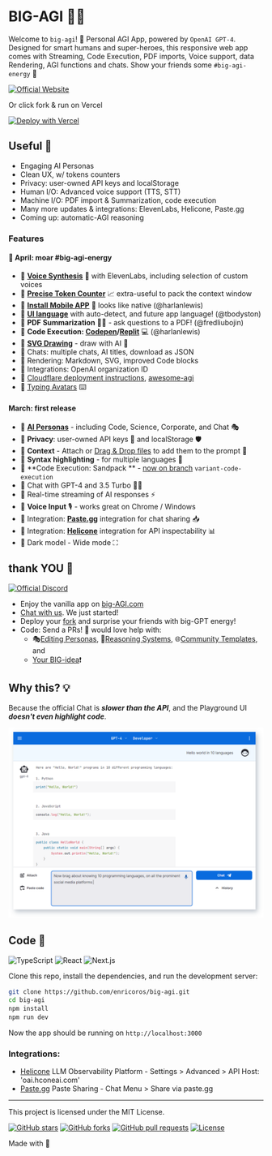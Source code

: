 # BIG-AGI 🤖💬

Welcome to `big-agi`! 🎉
Personal AGI App, powered by `OpenAI GPT-4`. Designed for smart humans and super-heroes,
this responsive web app comes with Streaming, Code Execution, PDF imports, Voice support,
data Rendering, AGI functions and chats. Show your friends some `#big-agi-energy` 🚀

[![Official Website](https://img.shields.io/badge/BIG--AGI.com-%23096bde?style=for-the-badge&logo=vercel&label=demo)](https://big-agi.com)

Or click fork & run on Vercel

[![Deploy with Vercel](https://vercel.com/button)](https://vercel.com/new/clone?repository-url=https%3A%2F%2Fgithub.com%2Fenricoros%2Fbig-agi&env=OPENAI_API_KEY,OPENAI_API_HOST&envDescription=OpenAI%20KEY%20for%20your%20deployment.%20Set%20HOST%20only%20if%20non-default.)

## Useful 👊

- Engaging AI Personas
- Clean UX, w/ tokens counters
- Privacy: user-owned API keys and localStorage
- Human I/O: Advanced voice support (TTS, STT)
- Machine I/O: PDF import & Summarization, code execution
- Many more updates & integrations: ElevenLabs, Helicone, Paste.gg
- Coming up: automatic-AGI reasoning

### Features

#### 🚨 April: moar #big-agi-energy

- 🎉 **[Voice Synthesis](docs/feature_voice_1.png)** 📣 with ElevenLabs, including selection of custom voices
- 🎉 **[Precise Token Counter](docs/feature_token_counter.png)** 📈 extra-useful to pack the context window
- 🎉 **[Install Mobile APP](docs/pwa_installed_icon.png)** 📲 looks like native (@harlanlewis)
- 🎉 **[UI language](docs/feature_language.png)** with auto-detect, and future app language! (@tbodyston)
- 🎉 **PDF Summarization** 🧩🤯 - ask questions to a PDF! (@fredliubojin)
- 🎉 **Code Execution: [Codepen](https://codepen.io/)/[Replit](https://replit.com/)** 💻 (@harlanlewis)
- 🎉 **[SVG Drawing](docs/feature_svg_drawing.png)** - draw with AI 🎨
- 🎉 Chats: multiple chats, AI titles, download as JSON
- 🎉 Rendering: Markdown, SVG, improved Code blocks
- 🎉 Integrations: OpenAI organization ID
- 🎉 [Cloudflare deployment instructions](docs/deploy-cloudflare.md),
  [awesome-agi](https://github.com/enricoros/awesome-agi)
- 🎉 [Typing Avatars](docs/recording_0401.gif) ⌨️
  <!-- p><a href="docs/recording_0401.gif"><img src="docs/recording_0401.gif" width='700' alt="New Typing Avatars"/></a></p -->

#### March: first release

- 🎉 **[AI Personas](docs/screenshot_purpose_two.png)** - including Code, Science, Corporate, and Chat 🎭
- 🎉 **Privacy**: user-owned API keys 🔑 and localStorage 🛡️
- 🎉 **Context** - Attach or [Drag & Drop files](docs/screenshot_drop_target.png) to add them to the prompt 📁
- 🎉 **Syntax highlighting** - for multiple languages 🌈
- 🎉 **Code Execution: Sandpack
  ** - [now on branch]((https://github.com/enricoros/big-agi/commit/f678a0d463d5e9cf0733f577e11bd612b7902d89)) `variant-code-execution`
- 🎉 Chat with GPT-4 and 3.5 Turbo 🧠💨
- 🎉 Real-time streaming of AI responses ⚡
- 🎉 **Voice Input** 🎙️ - works great on Chrome / Windows
- 🎉 Integration: **[Paste.gg](docs/screenshot_export_example1.png)** integration for chat sharing 📥
- 🎉 Integration: **[Helicone](https://www.helicone.ai/)** integration for API inspectability 📊
- 🌙 Dark model - Wide mode ⛶

## thank YOU 🙌

[![Official Discord](https://img.shields.io/discord/1098796266906980422?label=discord&logo=discord&logoColor=%23fff&style=for-the-badge)](https://discord.gg/v4Sayj4q)

* Enjoy the vanilla app on [big-AGI.com](https://main.big-agi.com)
* [Chat with us](https://discord.gg/v4Sayj4q). We just started!
* Deploy your [fork](https://github.com/enricoros/big-agi/fork) and surprise your friends with big-GPT
  energy!
* Code: Send a PRs! 🎉 would love help with:
    * 🎭[Editing Personas](https://github.com/enricoros/big-agi/issues/35),
      🧩[Reasoning Systems](https://github.com/enricoros/big-agi/issues/36),
      🌐[Community Templates](https://github.com/enricoros/big-agi/issues/35),
      and
    * [Your BIG-idea](https://github.com/enricoros/big-agi/issues/new?labels=RFC&body=Describe+the+idea)❗

## Why this? 💡

Because the official Chat is ___slower than the API___, and the Playground UI ___doesn't even highlight code___.

![Ask away, paste a ton, copy the gems](docs/screenshot_web_highlighting.png)

## Code 🧩

![TypeScript](https://img.shields.io/badge/TypeScript-007ACC?style=&logo=typescript&logoColor=white)
![React](https://img.shields.io/badge/React-61DAFB?style=&logo=react&logoColor=black)
![Next.js](https://img.shields.io/badge/Next.js-000000?style=&logo=vercel&logoColor=white)

Clone this repo, install the dependencies, and run the development server:

```bash
git clone https://github.com/enricoros/big-agi.git
cd big-agi
npm install
npm run dev
```

Now the app should be running on `http://localhost:3000`

### Integrations:

* [Helicone](https://www.helicone.ai/) LLM Observability Platform - Settings > Advanced > API Host: 'oai.hconeai.com'
* [Paste.gg](https://paste.gg/) Paste Sharing - Chat Menu > Share via paste.gg

---

This project is licensed under the MIT License.

[![GitHub stars](https://img.shields.io/github/stars/enricoros/big-agi)](https://github.com/enricoros/big-agi/stargazers)
[![GitHub forks](https://img.shields.io/github/forks/enricoros/big-agi)](https://github.com/enricoros/big-agi/network)
[![GitHub pull requests](https://img.shields.io/github/issues-pr/enricoros/big-agi)](https://github.com/enricoros/big-agi/pulls)
[![License](https://img.shields.io/github/license/enricoros/big-agi)](https://github.com/enricoros/big-agi/LICENSE)

[//]: # ([![GitHub issues]&#40;https://img.shields.io/github/issues/enricoros/big-agi&#41;]&#40;https://github.com/enricoros/big-agi/issues&#41;)

Made with 💙
